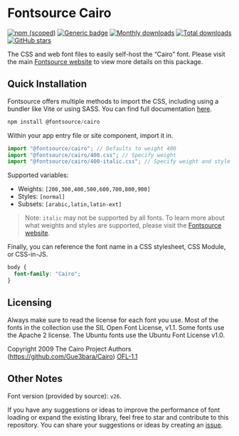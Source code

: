 # Fontsource Cairo

[![npm (scoped)](https://img.shields.io/npm/v/@fontsource/cairo?color=brightgreen)](https://www.npmjs.com/package/@fontsource/cairo) [![Generic badge](https://img.shields.io/badge/fontsource-passing-brightgreen)](https://github.com/fontsource/fontsource) [![Monthly downloads](https://badgen.net/npm/dm/@fontsource/cairo)](https://github.com/fontsource/fontsource) [![Total downloads](https://badgen.net/npm/dt/@fontsource/cairo)](https://github.com/fontsource/fontsource) [![GitHub stars](https://img.shields.io/github/stars/fontsource/fontsource.svg?style=social&label=Star)](https://github.com/fontsource/fontsource/stargazers)

The CSS and web font files to easily self-host the “Cairo” font. Please visit the main [Fontsource website](https://fontsource.org/fonts/cairo) to view more details on this package.

## Quick Installation

Fontsource offers multiple methods to import the CSS, including using a bundler like Vite or using SASS. You can find full documentation [here](https://fontsource.org/docs/getting-started/introduction).

```javascript
npm install @fontsource/cairo
```

Within your app entry file or site component, import it in.

```javascript
import "@fontsource/cairo"; // Defaults to weight 400
import "@fontsource/cairo/400.css"; // Specify weight
import "@fontsource/cairo/400-italic.css"; // Specify weight and style
```

Supported variables:
- Weights: `[200,300,400,500,600,700,800,900]`
- Styles: `[normal]`
- Subsets: `[arabic,latin,latin-ext]`

> Note: `italic` may not be supported by all fonts. To learn more about what weights and styles are supported, please visit the [Fontsource website](https://fontsource.org/fonts/cairo).

Finally, you can reference the font name in a CSS stylesheet, CSS Module, or CSS-in-JS.

```css
body {
  font-family: "Cairo";
}
```

## Licensing
Always make sure to read the license for each font you use. Most of the fonts in the collection use the SIL Open Font License, v1.1. Some fonts use the Apache 2 license. The Ubuntu fonts use the Ubuntu Font License v1.0.

Copyright 2009 The Cairo Project Authors (https://github.com/Gue3bara/Cairo)
[OFL-1.1](http://scripts.sil.org/OFL)

## Other Notes
Font version (provided by source): `v26`.

If you have any suggestions or ideas to improve the performance of font loading or expand the existing library, feel free to star and contribute to this repository. You can share your suggestions or ideas by creating an [issue](https://github.com/fontsource/fontsource/issues).